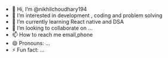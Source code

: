- 👋 Hi, I’m @nikhilchoudhary194
- 👀 I’m interested in development , coding and problem solving
- 🌱 I’m currently learning React native and DSA
- 💞️ I’m looking to collaborate on ...
- 📫 How to reach me email,phone
- 😄 Pronouns: ...
- ⚡ Fun fact: ...

<!---
nikhilchoudhary194/nikhilchoudhary194 is a ✨ special ✨ repository because its `README.md` (this file) appears on your GitHub profile.
You can click the Preview link to take a look at your changes.
--->
